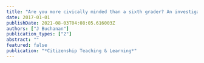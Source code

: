 ```yaml
---
title: "Are you more civically minded than a sixth grader? An investigation of pre-service teacher civics and citizenship knowledge, understandings and dispositions"
date: 2017-01-01
publishDate: 2021-08-03T04:08:05.616003Z
authors: ["J Buchanan"]
publication_types: ["2"]
abstract: ""
featured: false
publication: "*Citizenship Teaching & Learning*"
---
```


